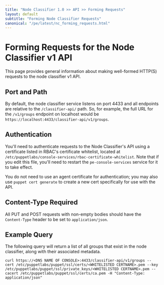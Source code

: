 ```yaml
---
title: "Node Classifier 1.0 >> API >> Forming Requests"
layout: default
subtitle: "Forming Node Classifier Requests"
canonical: "/pe/latest/nc_forming_requests.html"
---
```


# Forming Requests for the Node Classifier v1 API

This page provides general information about making well-formed HTTP(S) requests to the node classifier v1 API.

## Port and Path

By default, the node classifier service listens on port 4433 and all endpoints are relative to the `/classifier-api/` path. So, for example, the full URL for the `/v1/groups` endpoint on localhost would be `https://localhost:4433/classifier-api/v1/groups`.

## Authentication

You'll need to authenticate requests to the Node Classifier's API using a certificate listed in RBAC's certificate whitelist, located at `/etc/puppetlabs/console-services/rbac-certificate-whitelist`. Note that if you edit this file, you'll need to restart the `pe-console-services` service for it to take effect.

You do not need to use an agent certificate for authentication; you may also use `puppet cert generate` to create a new cert specifically for use with the API.

## Content-Type Required

All PUT and POST requests with non-empty bodies should have the `Content-Type` header to be set to `application/json`.

## Example Query

The following query will return a list of all groups that exist in the node classifier, along with their associated metadata.

`curl https://<DNS NAME OF CONSOLE>:4433/classifier-api/v1/groups --cert /etc/puppetlabs/puppet/ssl/certs/<WHITELISTED CERTNAME>.pem --key /etc/puppetlabs/puppet/ssl/private_keys/<WHITELISTED CERTNAME>.pem --cacert /etc/puppetlabs/puppet/ssl/certs/ca.pem -H "Content-Type: application/json"`
